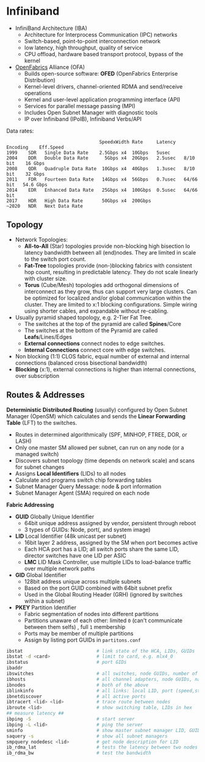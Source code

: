 # Infiniband

* InfiniBand Architecture (IBA)
  - Architecture for Interprocess Communication (IPC) networks
  - Switch-based, point-to-point interconnection network 
  - low latency, high throughput, quality of service 
  - CPU offload, hardware based transport protocol, bypass of the kernel
* [OpenFabrics][02] Alliance (OFA) 
  - Builds open-source software: **OFED** (OpenFabrics Enterprise Distribution)
  - Kernel-level drivers, channel-oriented RDMA and send/receive operations
  - Kernel and user-level application programming interface (API) 
  - Services for parallel message passing (MPI)
  - Includes Open Subnet Manager with diagnostic tools
  - IP over Infiniband (IPoIB), Infiniband Verbs/API

Data rates:

```
                                  SpeedxWidth Rate     Latency   Encoding    Eff.Speed
1999    SDR   Single Data Rate    2.5Gbps x4  10Gbps   5usec        
2004    DDR   Double Data Rate      5Gbps x4  20Gbps   2.5usec   8/10 bit    16 Gbps
2008    QDR   Quadruple Data Rate  10Gbps x4  40Gbps   1.3usec   8/10 bit    32 Gbps
2011    FDR   Fourteen Data Rate   14Gbps x4  56Gbps   0.7usec   64/66 bit   54.6 Gbps
2014    EDR   Enhanced Data Rate   25Gbps x4  100Gbps  0.5usec   64/66 bit    
2017    HDR   High Data Rate       50Gbps x4  200Gbps           
~2020   NDR   Next Data Rate 
```

## Topology 

* Network Topologies:
  - **All-to-All** (Star) topologies provide non-blocking high bisection lo latency bandwidth between all (end)nodes. They are limited in scale to the switch port count.
  - **Fat-Tree** topologies provide (non-)blocking fabrics with consistent hop count, resulting in predictable latency. They do not scale linearly with cluster size.
  - **Torus** (Cube/Mesh) topologies add orthogonal dimensions of interconnect as they grow, thus can support very large clusters. Can be optimized for localized and/or global communication within the cluster. They are limited to x:1 blocking configurations. Simple wiring using shorter cables, and expandable without re-cabling. 
* Usually pyramid shaped topology, e.g. 2-Tier Fat Tree.
  - The switches at the top of the pyramid are called **Spines**/Core
  - The switches at the bottom of the Pyramid are called **Leafs**/Lines/Edges
  - **External connections** connect nodes to edge switches.
  - **Internal Connections** connect core with edge switches. 
* Non blocking (1:1) CLOS fabric, equal number of external and internal connections (balanced cross bisectional bandwidth)
* **Blocking** (x:1), external connections is higher than internal connections, over subscription

## Routes & Addresses

**Deterministic Distributed Routing** (usually) configured by Open Subnet Manager (OpenSM) which calculates and sends the **Linear Forwarding Table** (LFT) to the switches.

* Routes in determined algorithmically (SPF, MINHOP, FTREE, DOR, or LASH)
* Only one master SM allowed per subnet, can run on any node (or a managed switch)
* Discovers subnet topology (time depends on network scale) and scans for subnet changes
* Assigns **Local Identifiers** (LIDs) to all nodes
* Calculate and programs switch chip forwarding tables
* Subnet Manager Query Message: node & port information
* Subnet Manager Agent (SMA) required on each node

**Fabric Addressing**

* **GUID** Globally Unique Identifier
  - 64bit unique address assigned by vendor, persistent through reboot
  - 3 types of GUIDs: Node, port(, and system image)
* **LID** Local Identifier (48k unicast per subnet)
  - 16bit layer 2 address, assigned by the SM when port becomes active
  - Each HCA port has a LID; all switch ports share the same LID, director switches have one LID per ASIC
  - **LMC** LID Mask Controller, use multiple LIDs to load-balance traffic over multiple network paths
* **GID** Global Identifier
  - 128bit address unique across multiple subnets
  - Based on the port GUID combined with 64bit subnet prefix
  - Used in the Global Routing Header (GRH) (ignored by switches within a subnet)
* **PKEY** Partition Identifier
  - Fabric segmentation of nodes into different partitions
  - Partitions unaware of each other: limited `0` (can't communicate between them selfs) , full `1` membership
  - Ports may be member of multiple partitions
  - Assign by listing port GUIDs in `partitons.conf` 

```bash
ibstat                           # link state of the HCA, LIDs, GUIDs
ibstat -d <card>                 # limit to card, e.g. mlx4_0
ibstatus                         # port GIDs
ibaddr
ibswitches                       # all switches, node GUIDs, number of ports, name
ibhosts                          # all channel adapters, node GUIDs, name
ibnodes                          # both of the above
iblinkinfo                       # all links: local LID, port (speed,state) -> remote LID, port, name
ibnetdiscover                    # all active ports
ibtracert <lid> <lid>            # trace route between nodes
ibroute <lid>                    # show switching table, LIDs in hex
## measure latency ##
ibping -S                        # start server
ibping -L <lid>                  # ping the server
sminfo                           # show master subnet manager LID, GUID
saquery -s                       # show all subnet managers
smpquery nodedesc <lid>          # get node description for LID
ib_rdma_lat                      # tests the latency between two nodes
ib_rdma_bw                       # test the bandwidth
```


[02]: https://www.openfabrics.org/
